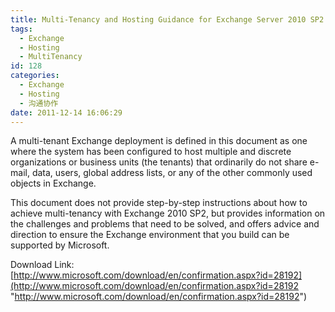 ```yaml
---
title: Multi-Tenancy and Hosting Guidance for Exchange Server 2010 SP2 is released!
tags:
  - Exchange
  - Hosting
  - MultiTenancy
id: 128
categories:
  - Exchange
  - Hosting
  - 沟通协作
date: 2011-12-14 16:06:29
---
```


A multi-tenant Exchange deployment is defined in this document as one where the system has been configured to host multiple and discrete organizations or business units (the tenants) that ordinarily do not share e-mail, data, users, global address lists, or any of the other commonly used objects in Exchange.

This document does not provide step-by-step instructions about how to achieve multi-tenancy with Exchange 2010 SP2, but provides information on the challenges and problems that need to be solved, and offers advice and direction to ensure the Exchange environment that you build can be supported by Microsoft.

Download Link: [http://www.microsoft.com/download/en/confirmation.aspx?id=28192](http://www.microsoft.com/download/en/confirmation.aspx?id=28192 "http://www.microsoft.com/download/en/confirmation.aspx?id=28192")